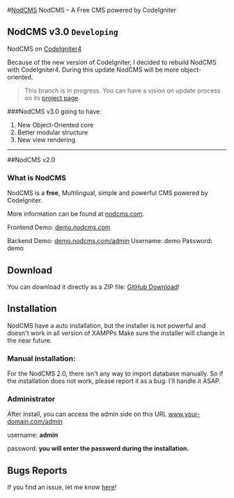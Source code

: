 #[NodCMS](http://nodcms.com) 
NodCMS – A Free CMS powered by CodeIgniter

## NodCMS v3.0 `Developing`
NodCMS on [CodeIgniter4](https://codeigniter.com/)

Because of the new version of CodeIgniter, I decided to rebuild NodCMS with CodeIgniter4. During this update NodCMS will be more object-oriented.

>This branch is in progress. You can have a vision on update process on its [project page](https://github.com/khodakhah/nodcms/projects/2).

###NodCMS v3.0 going to have:

1. New Object-Oriented core
2. Better modular structure
3. New view rendering
---
##NodCMS v2.0

### What is NodCMS

NodCMS is a <strong>free</strong>, Multilingual, simple and powerful CMS powered by CodeIgniter.

More information can be found at [nodcms.com](http://nodcms.com/).

Frontend Demo: [demo.nodcms.com](http://demo.nodcms.com/)

Backend Demo: [demo.nodcms.com/admin](http://demo.nodcms.com/admin)
Username: demo
Password: demo

## Download ##
You can download it directly as a ZIP file: [GitHub Download](https://github.com/khodakhah/nodcms/archive/master.zip)!

## Installation ##

NodCMS have a auto installation, but the installer is not powerful and doesn't work in all version of XAMPPs
Make sure the installer will change in the near future.

### Manual installation:

For the NodCMS 2.0, there isn't any way to import database manually. So if the installation does not work, please report it as a bug. I'll handle it ASAP.

### Administrator
After install, you can access the admin side on this URL www.your-domain.com/admin

username: <strong>admin</strong>

password: <strong>you will enter the password during the installation.</strong>

## Bugs Reports
If you find an issue, let me know [here](https://github.com/khodakhah/nodcms/issues/new)!
